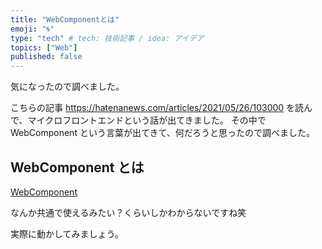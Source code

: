 ```yaml
---
title: "WebComponentとは"
emoji: "🌀"
type: "tech" # tech: 技術記事 / idea: アイデア
topics: ["Web"]
published: false
---
```


気になったので調べました。

こちらの記事
https://hatenanews.com/articles/2021/05/26/103000
を読んで、マイクロフロントエンドという話が出てきました。
その中で WebComponent という言葉が出てきて、何だろうと思ったので調べました。

## WebComponent とは

[WebComponent](https://developer.mozilla.org/ja/docs/Web/Web_Components)

なんか共通で使えるみたい？くらいしかわからないですね笑

実際に動かしてみましょう。
